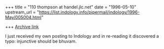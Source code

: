 +++
title = "110 thompson at handel.jlc.net"
date = "1996-05-10"
upstream_url = "https://list.indology.info/pipermail/indology/1996-May/005004.html"

+++
[Archive link](https://list.indology.info/pipermail/indology/1996-May/005004.html)

I just received my own posting to Indology and in re-reading it discovered
a typo: injunctive should be bhuvam.






